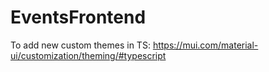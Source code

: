 # EventsFrontend
To add new custom themes in TS: https://mui.com/material-ui/customization/theming/#typescript